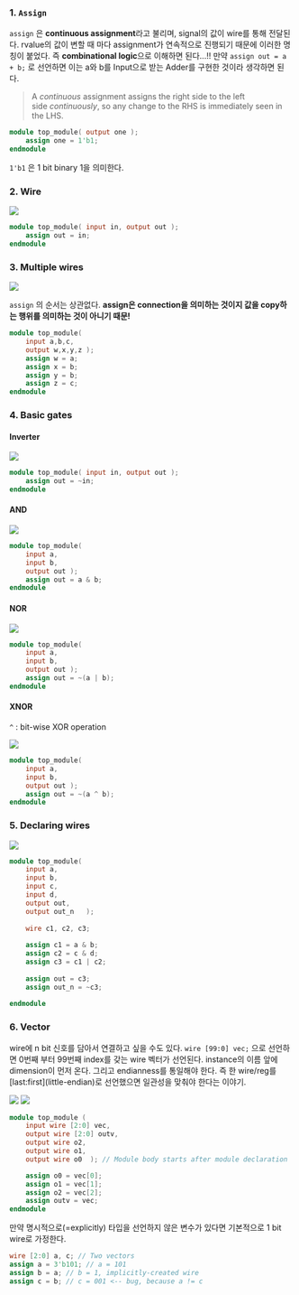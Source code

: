 ### 1. `Assign`
`assign` 은 **continuous assignment**라고 불리며, signal의 값이 wire를 통해 전달된다. rvalue의 값이 변할 때 마다 assignment가 연속적으로 진행되기 때문에 이러한 명칭이 붙었다.
즉 **combinational logic**으로 이해하면 된다...!!
만약 `assign out = a + b;` 로 선언하면 이는 a와 b를 Input으로 받는 Adder를 구현한 것이라 생각하면 된다.
> A _continuous_ assignment assigns the right side to the left side _continuously_, so any change to the RHS is immediately seen in the LHS.

```verilog
module top_module( output one );
    assign one = 1'b1;
endmodule
```

`1'b1` 은 1 bit binary 1을 의미한다.
### 2. Wire
![](https://i.imgur.com/oAcIWmo.png)

```verilog
module top_module( input in, output out );
	assign out = in;
endmodule
```

### 3. Multiple wires
![](https://i.imgur.com/n10gMMn.png)

`assign` 의 순서는 상관없다. **assign은 connection을 의미하는 것이지 값을 copy하는 행위를 의미하는 것이 아니기 때문!** 

```verilog
module top_module( 
    input a,b,c,
    output w,x,y,z );
	assign w = a;
    assign x = b;
    assign y = b;
    assign z = c;
endmodule
```

### 4. Basic gates
#### Inverter
![](https://i.imgur.com/9u6tdDt.png)

```verilog
module top_module( input in, output out );
	assign out = ~in;
endmodule
```

#### AND
![](https://i.imgur.com/Eg8nZNs.png)
```verilog
module top_module( 
    input a, 
    input b, 
    output out );
	assign out = a & b;
endmodule
```
#### NOR
![](https://i.imgur.com/ptG5E0E.png)

```verilog
module top_module( 
    input a, 
    input b, 
    output out );
    assign out = ~(a | b);
endmodule
```

#### XNOR
`^` : bit-wise XOR operation

![](https://i.imgur.com/6IwIjZP.png)

```verilog
module top_module( 
    input a, 
    input b, 
    output out );
    assign out = ~(a ^ b);
endmodule
```

### 5. Declaring wires
![](https://i.imgur.com/JNr6FRW.png)

```verilog
module top_module(
    input a,
    input b,
    input c,
    input d,
    output out,
    output out_n   ); 
	
    wire c1, c2, c3;
    
    assign c1 = a & b;
    assign c2 = c & d;
    assign c3 = c1 | c2;
    
    assign out = c3;
    assign out_n = ~c3;
    
endmodule
```

### 6. Vector
wire에 n bit 신호를 담아서 연결하고 싶을 수도 있다.
`wire [99:0] vec;` 으로 선언하면 0번째 부터 99번째 index를 갖는 wire 벡터가 선언된다.
instance의 이름 앞에 dimension이 먼저 온다.
그리고 endianness를 통일해야 한다. 즉 한 wire/reg를 \[last:first](little-endian)로 선언했으면 일관성을 맞춰야 한다는 이야기.

![](https://i.imgur.com/cteo60Q.png)
![](https://i.imgur.com/fuThYMR.png)

```verilog
module top_module ( 
    input wire [2:0] vec,
    output wire [2:0] outv,
    output wire o2,
    output wire o1,
    output wire o0  ); // Module body starts after module declaration

    assign o0 = vec[0];
    assign o1 = vec[1];
    assign o2 = vec[2];
    assign outv = vec;
endmodule
```

만약 명시적으로(=explicitly) 타입을 선언하지 않은 변수가 있다면 기본적으로 1 bit wire로 가정한다.
```verilog
wire [2:0] a, c; // Two vectors
assign a = 3'b101; // a = 101
assign b = a; // b = 1, implicitly-created wire
assign c = b; // c = 001 <-- bug, because a != c
```

